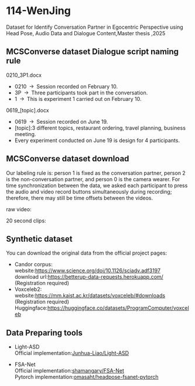 # 114-WenJing
Dataset for Identify Conversation Partner in Egocentric Perspective using Head Pose, Audio Data and Dialogue Content,Master thesis ,2025
## MCSConverse dataset Dialogue script naming rule
0210_3P1.docx
- 0210 → Session recorded on February 10.
- 3P → Three participants took part in the conversation.
- 1 → This is experiment 1 carried out on February 10.

0619_[topic].docx
- 0619 → Session recorded on June 19.
- [topic]:3 different topics, restaurant ordering, travel planning, business meeting.
- Every experiment conducted on June 19 is design for 4 participants.

## MCSConverse dataset download
Our labeling rule is: person 1 is fixed as the conversation partner, person 2 is the non-conversation partner, and person 0 is the camera wearer.
For time synchronization between the data, we asked each participant to press the audio and video record buttons simultaneously during recording; therefore, there may still be time offsets between the videos.

raw video:

20 second clips:


## Synthetic dataset
You can download the original data from the official project pages:
- Candor corpus:   
  website:https://www.science.org/doi/10.1126/sciadv.adf3197   
  download url:https://betterup-data-requests.herokuapp.com/ (Registration required)
- Voxceleb2:  
  website:https://mm.kaist.ac.kr/datasets/voxceleb/#downloads (Registration required)
  Huggingface:https://huggingface.co/datasets/ProgramComputer/voxceleb

## Data Preparing tools
- Light-ASD  
Official implementation:[Junhua-Liao/Light-ASD]([https://github.com/shamangary/FSA-Net](https://github.com/Junhua-Liao/Light-ASD))

- FSA-Net  
Official implementation:[shamangary/FSA-Net](https://github.com/shamangary/FSA-Net)  
Pytorch implementation:[omasaht/headpose-fsanet-pytorch](https://github.com/omasaht/headpose-fsanet-pytorch)  


